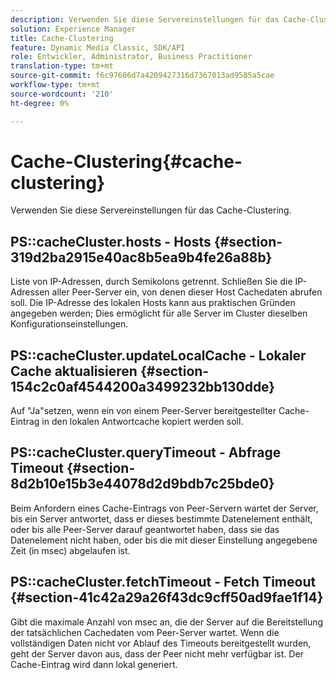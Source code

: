 ```yaml
---
description: Verwenden Sie diese Servereinstellungen für das Cache-Clustering.
solution: Experience Manager
title: Cache-Clustering
feature: Dynamic Media Classic, SDK/API
role: Entwickler, Administrator, Business Practitioner
translation-type: tm+mt
source-git-commit: f6c97606d7a4209427316d7367013ad9585a5cae
workflow-type: tm+mt
source-wordcount: '210'
ht-degree: 0%

---
```



# Cache-Clustering{#cache-clustering}

Verwenden Sie diese Servereinstellungen für das Cache-Clustering.

## PS::cacheCluster.hosts - Hosts {#section-319d2ba2915e40ac8b5ea9b4fe26a88b}

Liste von IP-Adressen, durch Semikolons getrennt. Schließen Sie die IP-Adressen aller Peer-Server ein, von denen dieser Host Cachedaten abrufen soll. Die IP-Adresse des lokalen Hosts kann aus praktischen Gründen angegeben werden; Dies ermöglicht für alle Server im Cluster dieselben Konfigurationseinstellungen.

## PS::cacheCluster.updateLocalCache - Lokaler Cache aktualisieren {#section-154c2c0af4544200a3499232bb130dde}

Auf &quot;Ja&quot;setzen, wenn ein von einem Peer-Server bereitgestellter Cache-Eintrag in den lokalen Antwortcache kopiert werden soll.

## PS::cacheCluster.queryTimeout - Abfrage Timeout {#section-8d2b10e15b3e44078d2d9bdb7c25bde0}

Beim Anfordern eines Cache-Eintrags von Peer-Servern wartet der Server, bis ein Server antwortet, dass er dieses bestimmte Datenelement enthält, oder bis alle Peer-Server darauf geantwortet haben, dass sie das Datenelement nicht haben, oder bis die mit dieser Einstellung angegebene Zeit (in msec) abgelaufen ist.

## PS::cacheCluster.fetchTimeout - Fetch Timeout {#section-41c42a29a26f43dc9cff50ad9fae1f14}

Gibt die maximale Anzahl von msec an, die der Server auf die Bereitstellung der tatsächlichen Cachedaten vom Peer-Server wartet. Wenn die vollständigen Daten nicht vor Ablauf des Timeouts bereitgestellt wurden, geht der Server davon aus, dass der Peer nicht mehr verfügbar ist. Der Cache-Eintrag wird dann lokal generiert.
